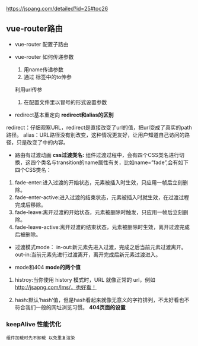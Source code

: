 https://jspang.com/detailed?id=25#toc26
## vue-router路由
- vue-router 配置子路由
- vue-router 如何传递参数
    1. 用name传递参数
    2. 通过<router-link> 标签中的to传参

    利用url传参
    1. 在配置文件里以冒号的形式设置参数

- redirect基本重定向
**redirect和alias的区别**

redirect：仔细观察URL，redirect是直接改变了url的值，把url变成了真实的path路径。
alias：URL路径没有别改变，这种情况更友好，让用户知道自己访问的路径，只是改变了<router-view>中的内容。

- 路由有过渡动画
**css过渡类名:** 组件过渡过程中，会有四个CSS类名进行切换，这四个类名与transition的name属性有关，比如name=”fade”,会有如下四个CSS类名：

1. fade-enter:进入过渡的开始状态，元素被插入时生效，只应用一帧后立刻删除。
2. fade-enter-active:进入过渡的结束状态，元素被插入时就生效，在过渡过程完成后移除。
3. fade-leave:离开过渡的开始状态，元素被删除时触发，只应用一帧后立刻删除。
4. fade-leave-active:离开过渡的结束状态，元素被删除时生效，离开过渡完成后被删除。
  - 过渡模式mode：
   in-out:新元素先进入过渡，完成之后当前元素过渡离开。
   out-in:当前元素先进行过渡离开，离开完成后新元素过渡进入。

- mode和404
**mode的两个值**
1. histroy:当你使用 history 模式时，URL 就像正常的 url，例如 http://jsapng.com/lms/，也好看！

2. hash:默认’hash’值，但是hash看起来就像无意义的字符排列，不太好看也不符合我们一般的网址浏览习惯。
**404页面的设置**


### keepAlive 性能优化
    组件加载时先不卸载 以免重复渲染

